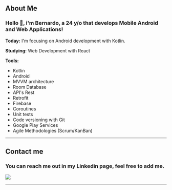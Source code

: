 ## About Me

### Hello 👋, i'm Bernardo, a 24 y/o that develops Mobile Android and Web Applications!

<b>Today:</b> I'm focusing on Android development with Kotlin.

<b>Studying:</b> Web Development with React

<b>Tools:</b>
- Kotlin 
- Android 
- MVVM architecture
- Room Database
- API's Rest
- Retrofit
- Firebase
- Coroutines
- Unit tests
- Code versioning with Git
- Google Play Services
- Agile Methodologies (Scrum/KanBan)

---

## Contact me

### You can reach me out in my Linkedin page, feel free to add me.

<div> 

  <a href="https://www.linkedin.com/in/bernardo-santiago-de-souza/" target="_blank"><img src="https://img.shields.io/badge/-LinkedIn-%230077B5?style=for-the-badge&logo=linkedin&logoColor=white" target="_blank"></a> 
  
</div>

---
